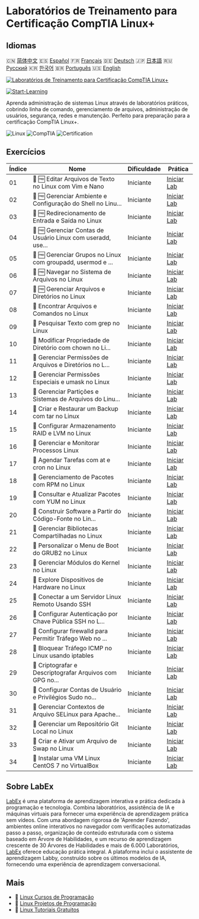 # Laboratórios de Treinamento para Certificação CompTIA Linux+

## Idiomas

🇨🇳 [简体中文](README_zh.md) 🇪🇸 [Español](README_es.md) 🇫🇷 [Français](README_fr.md) 🇩🇪 [Deutsch](README_de.md) 🇯🇵 [日本語](README_ja.md) 🇷🇺 [Русский](README_ru.md) 🇰🇷 [한국어](README_ko.md) 🇧🇷 [Português](README_pt.md) 🇺🇸 [English](README.md) 

[![Laboratórios de Treinamento para Certificação CompTIA Linux+](https://cover-creator.labex.io/comptia-linux-plus-training-labs.png?lang=pt)](https://labex.io/pt/courses/comptia-linux-plus-training-labs)

[![Start-Learning](https://img.shields.io/badge/Start-Learning-whitesmoke?style=for-the-badge)](https://labex.io/pt/courses/comptia-linux-plus-training-labs)

Aprenda administração de sistemas Linux através de laboratórios práticos, cobrindo linha de comando, gerenciamento de arquivos, administração de usuários, segurança, redes e manutenção. Perfeito para preparação para a certificação CompTIA Linux+.

![Linux](https://img.shields.io/badge/Linux-whitesmoke?style=for-the-badge&logo=linux)
![CompTIA](https://img.shields.io/badge/CompTIA-whitesmoke?style=for-the-badge&logo=comptia)
![Certification](https://img.shields.io/badge/Certification-whitesmoke?style=for-the-badge&logo=certification)


## Exercícios

|   Índice | Nome                                                        | Dificuldade   | Prática                                                                                                                                                                               |
|----------|-------------------------------------------------------------|---------------|---------------------------------------------------------------------------------------------------------------------------------------------------------------------------------------|
|       01 | 🧩 🆓 Editar Arquivos de Texto no Linux com Vim e Nano      | Iniciante     | <a target='_blank' href='https://labex.io/pt/labs/comptia-edit-text-files-in-linux-with-vim-and-nano-591076?course=comptia-linux-plus-training-labs'>Iniciar Lab</a>                  |
|       02 | 🧩 🆓 Gerenciar Ambiente e Configuração do Shell no Linu... | Iniciante     | <a target='_blank' href='https://labex.io/pt/labs/comptia-manage-shell-environment-and-configuration-in-linux-590838?course=comptia-linux-plus-training-labs'>Iniciar Lab</a>         |
|       03 | 🧩 🆓 Redirecionamento de Entrada e Saída no Linux          | Iniciante     | <a target='_blank' href='https://labex.io/pt/labs/comptia-redirecting-input-and-output-in-linux-590840?course=comptia-linux-plus-training-labs'>Iniciar Lab</a>                       |
|       04 | 🧩 🆓 Gerenciar Contas de Usuário Linux com useradd, use... | Iniciante     | <a target='_blank' href='https://labex.io/pt/labs/comptia-manage-linux-user-accounts-with-useradd-usermod-and-userdel-590837?course=comptia-linux-plus-training-labs'>Iniciar Lab</a> |
|       05 | 🧩 🆓 Gerenciar Grupos no Linux com groupadd, usermod e ... | Iniciante     | <a target='_blank' href='https://labex.io/pt/labs/comptia-manage-linux-groups-with-groupadd-usermod-and-groupdel-590836?course=comptia-linux-plus-training-labs'>Iniciar Lab</a>      |
|       06 | 🧩 🆓 Navegar no Sistema de Arquivos no Linux               | Iniciante     | <a target='_blank' href='https://labex.io/pt/labs/comptia-navigate-the-filesystem-in-linux-590971?course=comptia-linux-plus-training-labs'>Iniciar Lab</a>                            |
|       07 | 🧩 🆓 Gerenciar Arquivos e Diretórios no Linux              | Iniciante     | <a target='_blank' href='https://labex.io/pt/labs/comptia-manage-files-and-directories-in-linux-590835?course=comptia-linux-plus-training-labs'>Iniciar Lab</a>                       |
|       08 | 🧩  Encontrar Arquivos e Comandos no Linux                  | Iniciante     | <a target='_blank' href='https://labex.io/pt/labs/comptia-find-files-and-commands-in-linux-590834?course=comptia-linux-plus-training-labs'>Iniciar Lab</a>                            |
|       09 | 🧩  Pesquisar Texto com grep no Linux                       | Iniciante     | <a target='_blank' href='https://labex.io/pt/labs/comptia-search-text-with-grep-in-linux-590841?course=comptia-linux-plus-training-labs'>Iniciar Lab</a>                              |
|       10 | 🧩  Modificar Propriedade de Diretório com chown no Li...   | Iniciante     | <a target='_blank' href='https://labex.io/pt/labs/comptia-modify-directory-ownership-with-chown-in-linux-590847?course=comptia-linux-plus-training-labs'>Iniciar Lab</a>              |
|       11 | 🧩  Gerenciar Permissões de Arquivos e Diretórios no L...   | Iniciante     | <a target='_blank' href='https://labex.io/pt/labs/comptia-manage-file-and-directory-permissions-in-linux-590844?course=comptia-linux-plus-training-labs'>Iniciar Lab</a>              |
|       12 | 🧩  Gerenciar Permissões Especiais e umask no Linux         | Iniciante     | <a target='_blank' href='https://labex.io/pt/labs/linux-manage-special-permissions-and-umask-in-linux-590846?course=comptia-linux-plus-training-labs'>Iniciar Lab</a>                 |
|       13 | 🧩  Gerenciar Partições e Sistemas de Arquivos do Linu...   | Iniciante     | <a target='_blank' href='https://labex.io/pt/labs/comptia-manage-linux-partitions-and-filesystems-590845?course=comptia-linux-plus-training-labs'>Iniciar Lab</a>                     |
|       14 | 🧩  Criar e Restaurar um Backup com tar no Linux            | Iniciante     | <a target='_blank' href='https://labex.io/pt/labs/comptia-create-and-restore-a-backup-with-tar-in-linux-590843?course=comptia-linux-plus-training-labs'>Iniciar Lab</a>               |
|       15 | 🧩  Configurar Armazenamento RAID e LVM no Linux            | Iniciante     | <a target='_blank' href='https://labex.io/pt/labs/comptia-configure-raid-and-lvm-storage-in-linux-590842?course=comptia-linux-plus-training-labs'>Iniciar Lab</a>                     |
|       16 | 🧩  Gerenciar e Monitorar Processos Linux                   | Iniciante     | <a target='_blank' href='https://labex.io/pt/labs/comptia-manage-and-monitor-linux-processes-590864?course=comptia-linux-plus-training-labs'>Iniciar Lab</a>                          |
|       17 | 🧩  Agendar Tarefas com at e cron no Linux                  | Iniciante     | <a target='_blank' href='https://labex.io/pt/labs/comptia-schedule-tasks-with-at-and-cron-in-linux-590870?course=comptia-linux-plus-training-labs'>Iniciar Lab</a>                    |
|       18 | 🧩  Gerenciamento de Pacotes com RPM no Linux               | Iniciante     | <a target='_blank' href='https://labex.io/pt/labs/rhel-managing-packages-with-rpm-in-linux-590868?course=comptia-linux-plus-training-labs'>Iniciar Lab</a>                            |
|       19 | 🧩  Consultar e Atualizar Pacotes com YUM no Linux          | Iniciante     | <a target='_blank' href='https://labex.io/pt/labs/rhel-query-and-update-packages-with-yum-in-linux-590869?course=comptia-linux-plus-training-labs'>Iniciar Lab</a>                    |
|       20 | 🧩  Construir Software a Partir do Código-Fonte no Lin...   | Iniciante     | <a target='_blank' href='https://labex.io/pt/labs/comptia-build-software-from-source-code-in-linux-590853?course=comptia-linux-plus-training-labs'>Iniciar Lab</a>                    |
|       21 | 🧩  Gerenciar Bibliotecas Compartilhadas no Linux           | Iniciante     | <a target='_blank' href='https://labex.io/pt/labs/comptia-manage-shared-libraries-in-linux-590867?course=comptia-linux-plus-training-labs'>Iniciar Lab</a>                            |
|       22 | 🧩  Personalizar o Menu de Boot do GRUB2 no Linux           | Iniciante     | <a target='_blank' href='https://labex.io/pt/labs/comptia-customize-the-grub2-boot-menu-in-linux-590859?course=comptia-linux-plus-training-labs'>Iniciar Lab</a>                      |
|       23 | 🧩  Gerenciar Módulos do Kernel no Linux                    | Iniciante     | <a target='_blank' href='https://labex.io/pt/labs/comptia-manage-kernel-modules-in-linux-590865?course=comptia-linux-plus-training-labs'>Iniciar Lab</a>                              |
|       24 | 🧩  Explore Dispositivos de Hardware no Linux               | Iniciante     | <a target='_blank' href='https://labex.io/pt/labs/comptia-explore-hardware-devices-in-linux-590861?course=comptia-linux-plus-training-labs'>Iniciar Lab</a>                           |
|       25 | 🧩  Conectar a um Servidor Linux Remoto Usando SSH          | Iniciante     | <a target='_blank' href='https://labex.io/pt/labs/linux-connect-to-a-remote-linux-server-using-ssh-590857?course=comptia-linux-plus-training-labs'>Iniciar Lab</a>                    |
|       26 | 🧩  Configurar Autenticação por Chave Pública SSH no L...   | Iniciante     | <a target='_blank' href='https://labex.io/pt/labs/comptia-configure-ssh-public-key-authentication-in-linux-590855?course=comptia-linux-plus-training-labs'>Iniciar Lab</a>            |
|       27 | 🧩  Configurar firewalld para Permitir Tráfego Web no ...   | Iniciante     | <a target='_blank' href='https://labex.io/pt/labs/comptia-configure-firewalld-to-allow-web-traffic-in-linux-590854?course=comptia-linux-plus-training-labs'>Iniciar Lab</a>           |
|       28 | 🧩  Bloquear Tráfego ICMP no Linux usando iptables          | Iniciante     | <a target='_blank' href='https://labex.io/pt/labs/comptia-block-icmp-traffic-in-linux-using-iptables-590852?course=comptia-linux-plus-training-labs'>Iniciar Lab</a>                  |
|       29 | 🧩  Criptografar e Descriptografar Arquivos com GPG no...   | Iniciante     | <a target='_blank' href='https://labex.io/pt/labs/comptia-encrypt-and-decrypt-files-with-gpg-in-linux-590860?course=comptia-linux-plus-training-labs'>Iniciar Lab</a>                 |
|       30 | 🧩  Configurar Contas de Usuário e Privilégios Sudo no...   | Iniciante     | <a target='_blank' href='https://labex.io/pt/labs/comptia-configure-user-accounts-and-sudo-privileges-in-linux-590856?course=comptia-linux-plus-training-labs'>Iniciar Lab</a>        |
|       31 | 🧩  Gerenciar Contextos de Arquivo SELinux para Apache...   | Iniciante     | <a target='_blank' href='https://labex.io/pt/labs/comptia-manage-selinux-file-contexts-for-apache-in-linux-590866?course=comptia-linux-plus-training-labs'>Iniciar Lab</a>            |
|       32 | 🧩  Gerenciar um Repositório Git Local no Linux             | Iniciante     | <a target='_blank' href='https://labex.io/pt/labs/comptia-manage-a-local-git-repository-in-linux-590863?course=comptia-linux-plus-training-labs'>Iniciar Lab</a>                      |
|       33 | 🧩  Criar e Ativar um Arquivo de Swap no Linux              | Iniciante     | <a target='_blank' href='https://labex.io/pt/labs/comptia-create-and-activate-a-swap-file-in-linux-590858?course=comptia-linux-plus-training-labs'>Iniciar Lab</a>                    |
|       34 | 🧩  Instalar uma VM Linux CentOS 7 no VirtualBox            | Iniciante     | <a target='_blank' href='https://labex.io/pt/labs/comptia-install-a-centos-7-linux-vm-in-virtualbox-590862?course=comptia-linux-plus-training-labs'>Iniciar Lab</a>                   |

## Sobre LabEx

[LabEx](https://labex.io) é uma plataforma de aprendizagem interativa e prática dedicada à programação e tecnologia. Combina laboratórios, assistência de IA e máquinas virtuais para fornecer uma experiência de aprendizagem prática sem vídeos. Com uma abordagem rigorosa de 'Aprender Fazendo', ambientes online interativos no navegador com verificações automatizadas passo a passo, organização de conteúdo estruturada com o sistema baseado em Árvore de Habilidades, e um recurso de aprendizagem crescente de 30 Árvores de Habilidades e mais de 6.000 Laboratórios, [LabEx](https://labex.io) oferece educação prática integral. A plataforma inclui o assistente de aprendizagem Labby, construído sobre os últimos modelos de IA, fornecendo uma experiência de aprendizagem conversacional.

## Mais

- 🔗 [Linux Cursos de Programação](https://github.com/labex-labs/awesome-programming-courses)
- 🔗 [Linux Projetos de Programação](https://github.com/labex-labs/awesome-programming-projects)
- 🔗 [Linux Tutoriais Gratuitos](https://github.com/labex-labs/linux-free-tutorials)

